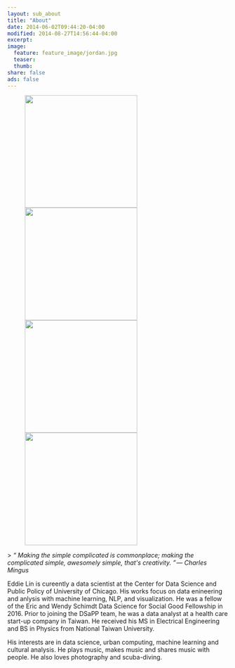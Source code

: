 ```yaml
---
layout: sub_about
title: "About"
date: 2014-06-02T09:44:20-04:00
modified: 2014-08-27T14:56:44-04:00
excerpt:
image:
  feature: feature_image/jordan.jpg
  teaser:
  thumb:
share: false
ads: false
---
```

<figure>
	<img src="{{ site.url }}/images/about_image/eddie2.jpg" height="256" width="256">
	<img src="{{ site.url }}/images/about_image/me.jpg" height="256" width="256">
	<img src="{{ site.url }}/images/about_image/avatar.png" height="256" width="256">
	<img src="{{ site.url }}/images/about_image/camera.png" height="256" width="256">
</figure>
> <i> “ Making the simple complicated is commonplace; making the complicated simple, awesomely simple, that's creativity. ” — Charles Mingus </i>

Eddie Lin is cureently a data scientist at the Center for Data Science and Public Policy of University of Chicago. His works focus on data enineering and anlysis with machine learning, NLP, and visualization. He was a fellow of the Eric and Wendy Schimdt Data Science for Social Good Fellowship in 2016. Prior to joining the DSaPP team, he was a data analyst at a health care start-up company in Taiwan. He received his MS in Electrical Engineering and BS in Physics from National Taiwan University.


His interests are in data science, urban computing, machine learning and cultural analysis. He plays music, makes music and shares music with people. He also loves photography and scuba-diving.
